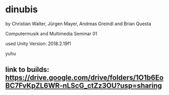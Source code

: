 # dinubis

by Christian Walter, Jürgen Mayer, Andreas Greindl and Brian Questa

Computermusik and Multimedia Seminar 01

used Unity Version: 2018.2.19f1

yuhu

link to builds:
https://drive.google.com/drive/folders/1O1b6EoBC7FvKpZL6WR-nLScG_ctZz3OU?usp=sharing
----------------------------------------------------------------


